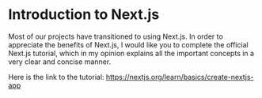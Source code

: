 # Introduction to Next.js

Most of our projects have transitioned to using Next.js. In order to appreciate the benefits of Next.js, I would like you to complete the official Next.js tutorial, which in my opinion explains all the important concepts in a very clear and concise manner.

Here is the link to the tutorial: https://nextjs.org/learn/basics/create-nextjs-app